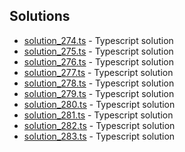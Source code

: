 

## Solutions

- [solution_274.ts](solution_274.ts) - Typescript solution
- [solution_275.ts](solution_275.ts) - Typescript solution
- [solution_276.ts](solution_276.ts) - Typescript solution
- [solution_277.ts](solution_277.ts) - Typescript solution
- [solution_278.ts](solution_278.ts) - Typescript solution
- [solution_279.ts](solution_279.ts) - Typescript solution
- [solution_280.ts](solution_280.ts) - Typescript solution
- [solution_281.ts](solution_281.ts) - Typescript solution
- [solution_282.ts](solution_282.ts) - Typescript solution
- [solution_283.ts](solution_283.ts) - Typescript solution
